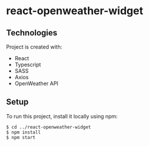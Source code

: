 # react-openweather-widget

## Technologies

Project is created with:

- React
- Typescript
- SASS
- Axios
- OpenWeather API

## Setup

To run this project, install it locally using npm:

```
$ cd ../react-openweather-widget
$ npm install
$ npm start

```
